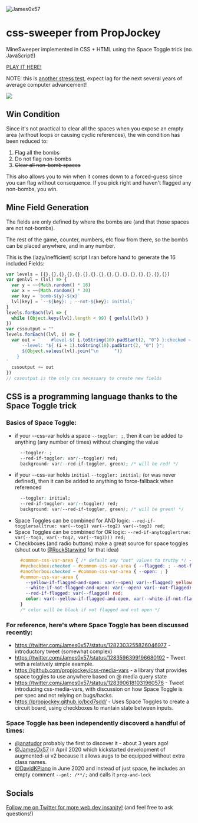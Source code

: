 ![James0x57](https://img.shields.io/badge/James0x57%20%F0%9F%91%BD-I%20made%20a%20thing!-blueviolet.svg?labelColor=222222)

# css-sweeper from PropJockey
MineSweeper implemented in CSS + HTML using the Space Toggle trick (no JavaScript!)

<a href="https://propjockey.github.io/css-sweeper/">PLAY IT HERE!</a>

NOTE: this is <a href="https://github.com/propjockey/DOMinion-build-demo">another stress test</a>, expect lag for the next several years of average computer advancement!

<img src="https://propjockey.github.io/css-sweeper/css-sweeper.gif">

## Win Condition
Since it's not practical to clear all the spaces when you expose an empty area (without loops or causing cyclic references), the win condition has been reduced to:

1. Flag all the bombs
2. Do not flag non-bombs
3. ~~Clear all non-bomb spaces~~

This also allows you to win when it comes down to a forced-guess since you can flag without consequence. If you pick right and haven't flagged any non-bombs, you win.

## Mine Field Generation
The fields are only defined by where the bombs are (and that those spaces are not not-bombs).

The rest of the game, counter, numbers, etc flow from there, so the bombs can be placed anywhere, and in any number.

This is the (lazy/inefficient) script I ran before hand to generate the 16 included Fields:
```js
var levels = [{},{},{},{},{},{},{},{},{},{},{},{},{},{},{},{}]
var genlvl = (lvl) => {
  var y = ~~(Math.random() * 16)
  var x = ~~(Math.random() * 30)
  var key = `bomb-${y}-${x}`
  lvl[key] = `--${key}: ; --not-${key}: initial;`
}
levels.forEach(lvl => {
  while (Object.keys(lvl).length < 99) { genlvl(lvl) }
})
var cssoutput = ""
levels.forEach((lvl, i) => {
  var out = `    #level-${ i.toString(10).padStart(2, "0") }:checked ~ #ram {
      --level: "${ (i + 1).toString(10).padStart(2, "0") }";
      ${Object.values(lvl).join("\n      ")}
    }
`
  cssoutput += out
})
// cssoutput is the only css necessary to create new fields
```

## CSS is a programming language thanks to the Space Toggle trick

### Basics of Space Toggle:
* if your --css-var holds a space `--toggler: ;`, then it can be added to anything (any number of times) without changing the value
  ```css
    --toggler: ;
    --red-if-toggler: var(--toggler) red;
    background: var(--red-if-toggler, green); /* will be red! */
  ```
* if your --css-var holds `initial` `--toggler: initial;` (or was never defined), then it can be added to anything to force-fallback when referenced
  ```css
    --toggler: initial;
    --red-if-toggler: var(--toggler) red;
    background: var(--red-if-toggler, green); /* will be green! */
  ```
* Space Toggles can be combined for AND logic: `--red-if-togglersalltrue: var(--tog1) var(--tog2) var(--tog3) red;`
* Space Toggles can be combined for OR logic: `--red-if-anytogglertrue: var(--tog1, var(--tog2, var(--tog3))) red;`
* Checkboxes (and radio buttons) make a great source for space toggles (shout out to <a href="https://twitter.com/RockStarwind">@RockStarwind</a> for that idea)
  ```css
    #common-css-var-area { /* default any "not" values to truthy */ --not-flagged: ; }
    #mycheckbox:checked ~ #common-css-var-area { --flagged: ; --not-flagged: initial; }
    #anotherbox:checked ~ #common-css-var-area { --open: ; }
    #common-css-var-area {
      --yellow-if-flagged-and-open: var(--open) var(--flagged) yellow;
      --white-if-not-flagged-and-open: var(--open) var(--not-flagged) white;
      --red-if-flagged: var(--flagged) red;
      color: var(--yellow-if-flagged-and-open, var(--white-if-not-flagged-and-open, var(--red-if-flagged, black)))
    }
    /* color will be black if not flagged and not open */
  ```

### For reference, here's where Space Toggle has been discussed recently:
* https://twitter.com/James0x57/status/1282303255826046977 - introductory tweet (somewhat complex)
* https://twitter.com/James0x57/status/1283596399196680192 - Tweet with a relatively simple example.
* https://github.com/propjockey/css-media-vars - a library that provides space toggles to use anywhere based on @ media query state
* https://twitter.com/James0x57/status/1283906181031960576 - Tweet introducing css-media-vars, with discussion on how Space Toggle is per spec and not relying on bugs/hacks.
* https://propjockey.github.io/bcd7sdd/ - Uses Space Toggles to create a circuit board, using checkboxes to mantain state between inputs.

### Space Toggle has been independently discoverd a handful of times:
* <a href="https://twitter.com/anatudor">@anatudor</a> probably the first to discover it - about 3 years ago!
* <a href="https://twitter.com/James0x57">@JamesOx57</a> in April 2020 which kickstarted development of augmented-ui v2 because it allows augs to be equipped without extra class names.
* <a href="https://twitter.com/DavidKPiano">@DavidKPiano</a> in June 2020 and instead of just space, he includes an empty comment `--pnl: /**/;` and calls it `prop-and-lock`

## Socials
<a href="https://twitter.com/James0x57">Follow me on Twitter for more web dev insanity!</a>
(and feel free to ask questions!)
